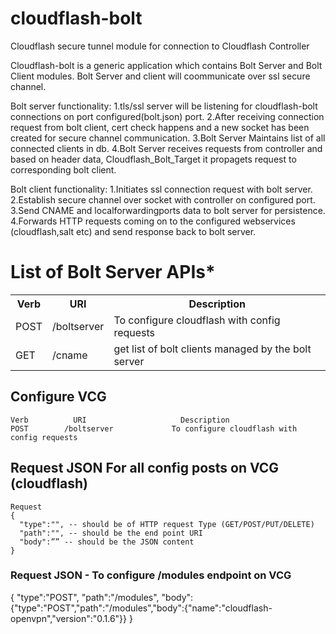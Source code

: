 cloudflash-bolt
===============
Cloudflash secure tunnel module for connection to Cloudflash Controller

Cloudflash-bolt is a generic application which contains Bolt Server and Bolt Client modules.
Bolt Server and client will coommunicate over ssl secure channel.

Bolt server functionality:
1.tls/ssl server will be listening for cloudflash-bolt connections on port configured(bolt.json) port.
2.After receiving connection request from bolt client, cert check happens and a new socket has been created for secure channel communication. 
3.Bolt Server Maintains list of all connected clients in db.
4.Bolt Server receives requests from controller and based on header data, Cloudflash_Bolt_Target it propagets request to corresponding bolt client.


Bolt client functionality:
1.Initiates ssl connection request with bolt server.
2.Establish secure channel over socket with controller on configured port.
3.Send CNAME and localforwardingports data to bolt server for persistence.
4.Forwards HTTP requests coming on to the configured webservices (cloudflash,salt etc) and send response back to bolt server.

List of Bolt Server APIs*
========================

<table>
  <tr>
    <th>Verb</th><th>URI</th><th>Description</th>
  </tr>
  <tr>
    <td>POST</td><td>/boltserver</td><td>To configure cloudflash with config requests</td>
  </tr>
  <tr>
    <td>GET</td><td>/cname</td><td>get list of bolt clients managed by the bolt server</td>
  </tr>
</table>



Configure VCG
-------------------------

    Verb          URI                     Description
    POST        /boltserver             To configure cloudflash with config requests

## Request JSON For all config posts on VCG (cloudflash)
    Request
    {
      "type":"", -- should be of HTTP request Type (GET/POST/PUT/DELETE)
      "path":"", -- should be the end point URI
      "body":”” -- should be the JSON content
    }
	
### Request JSON  - To configure /modules endpoint on VCG

{
  "type":"POST",
  "path":"/modules",
  "body":{"type":"POST","path":"/modules","body":{"name":"cloudflash-openvpn","version":"0.1.6"}}
}
	
